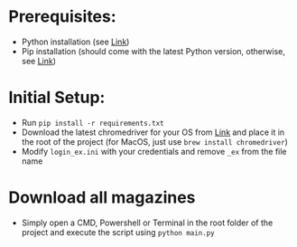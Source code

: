 # Prerequisites:
- Python installation (see [Link](https://wiki.python.org/moin/BeginnersGuide/Download))
- Pip installation (should come with the latest Python version, 
otherwise, see [Link](https://pip.pypa.io/en/stable/installation/))

# Initial Setup:
- Run `pip install -r requirements.txt`
- Download the latest chromedriver for your OS from [Link](https://chromedriver.chromium.org/)
and place it in the root of the project (for MacOS, just use `brew install chromedriver`)
- Modify `login_ex.ini` with your credentials and remove `_ex` from the file name

# Download all magazines
- Simply open a CMD, Powershell or Terminal in the root folder of the project 
and execute the script using `python main.py`
